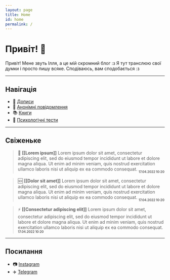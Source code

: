 ```yaml
---
layout: page
title: Home
id: home
permalink: /
---
```


# Привіт! 🌱

Привіт! Мене звуть Ілля, а це мій скромний блог :з
Я тут транслюю свої думки і просто пишу всяке. Сподіваюсь, вам сподобається :з

---

## Навігація
- 📰 [Дописи](posts)
- 💬 [Анонімні повідомлення](anon.md)
- 📚️ [Книги](books.md)
- 🌈 [Психологічні тести](psycho.md)

---

## Свіженьке

> 📌 **[[Lorem ipsum]]**
Lorem ipsum dolor sit amet, consectetur adipiscing elit, sed do eiusmod tempor incididunt ut labore et dolore magna aliqua. Ut enim ad minim veniam, quis nostrud exercitation ullamco laboris nisi ut aliquip ex ea commodo consequat.
<sub><sub><b>17.04.2022 10:20</b></sub></sub>

> 🆕 **[[Dolor sit amet]]**
Lorem ipsum dolor sit amet, consectetur adipiscing elit, sed do eiusmod tempor incididunt ut labore et dolore magna aliqua. Ut enim ad minim veniam, quis nostrud exercitation ullamco laboris nisi ut aliquip ex ea commodo consequat.
<sub><sub><b>17.04.2022 10:20</b></sub></sub>

> ⚡️ **[[Consectetur adipiscing elit]]**
Lorem ipsum dolor sit amet, consectetur adipiscing elit, sed do eiusmod tempor incididunt ut labore et dolore magna aliqua. Ut enim ad minim veniam, quis nostrud exercitation ullamco laboris nisi ut aliquip ex ea commodo consequat.
<sub><sub><b>17.04.2022 10:20</b></sub></sub>

---

## Посилання
- 📷 [Instagram](https://www.instagram.com/laktionof)
- ✈️ [Telegram](https://www.t.me/laktionof)

<style>
  .wrapper {
    max-width: 46em;
  }
</style>
